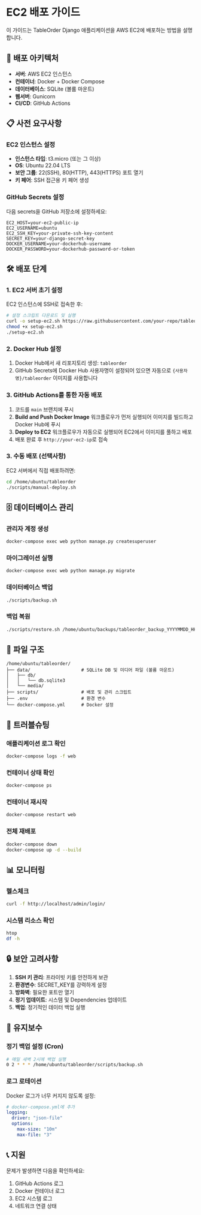 # EC2 배포 가이드

이 가이드는 TableOrder Django 애플리케이션을 AWS EC2에 배포하는 방법을 설명합니다.

## 🚀 배포 아키텍처

- **서버**: AWS EC2 인스턴스
- **컨테이너**: Docker + Docker Compose
- **데이터베이스**: SQLite (볼륨 마운트)
- **웹서버**: Gunicorn
- **CI/CD**: GitHub Actions

## 📋 사전 요구사항

### EC2 인스턴스 설정
- **인스턴스 타입**: t3.micro (또는 그 이상)
- **OS**: Ubuntu 22.04 LTS
- **보안 그룹**: 22(SSH), 80(HTTP), 443(HTTPS) 포트 열기
- **키 페어**: SSH 접근용 키 페어 생성

### GitHub Secrets 설정
다음 secrets을 GitHub 저장소에 설정하세요:

```
EC2_HOST=your-ec2-public-ip
EC2_USERNAME=ubuntu
EC2_SSH_KEY=your-private-ssh-key-content
SECRET_KEY=your-django-secret-key
DOCKER_USERNAME=your-dockerhub-username
DOCKER_PASSWORD=your-dockerhub-password-or-token
```

## 🛠️ 배포 단계

### 1. EC2 서버 초기 설정

EC2 인스턴스에 SSH로 접속한 후:

```bash
# 설정 스크립트 다운로드 및 실행
curl -o setup-ec2.sh https://raw.githubusercontent.com/your-repo/tableorder/main/scripts/setup-ec2.sh
chmod +x setup-ec2.sh
./setup-ec2.sh
```

### 2. Docker Hub 설정

1. Docker Hub에서 새 리포지토리 생성: `tableorder`
2. GitHub Secrets에 Docker Hub 사용자명이 설정되어 있으면 자동으로 `{사용자명}/tableorder` 이미지를 사용합니다

### 3. GitHub Actions를 통한 자동 배포

1. 코드를 `main` 브랜치에 푸시
2. **Build and Push Docker Image** 워크플로우가 먼저 실행되어 이미지를 빌드하고 Docker Hub에 푸시
3. **Deploy to EC2** 워크플로우가 자동으로 실행되어 EC2에서 이미지를 풀하고 배포
4. 배포 완료 후 `http://your-ec2-ip`로 접속

### 3. 수동 배포 (선택사항)

EC2 서버에서 직접 배포하려면:

```bash
cd /home/ubuntu/tableorder
./scripts/manual-deploy.sh
```

## 🗄️ 데이터베이스 관리

### 관리자 계정 생성
```bash
docker-compose exec web python manage.py createsuperuser
```

### 마이그레이션 실행
```bash
docker-compose exec web python manage.py migrate
```

### 데이터베이스 백업
```bash
./scripts/backup.sh
```

### 백업 복원
```bash
./scripts/restore.sh /home/ubuntu/backups/tableorder_backup_YYYYMMDD_HHMMSS.tar.gz
```

## 📁 파일 구조

```
/home/ubuntu/tableorder/
├── data/                   # SQLite DB 및 미디어 파일 (볼륨 마운트)
│   ├── db/
│   │   └── db.sqlite3
│   └── media/
├── scripts/                # 배포 및 관리 스크립트
├── .env                    # 환경 변수
└── docker-compose.yml      # Docker 설정
```

## 🔧 트러블슈팅

### 애플리케이션 로그 확인
```bash
docker-compose logs -f web
```

### 컨테이너 상태 확인
```bash
docker-compose ps
```

### 컨테이너 재시작
```bash
docker-compose restart web
```

### 전체 재배포
```bash
docker-compose down
docker-compose up -d --build
```

## 📊 모니터링

### 헬스체크
```bash
curl -f http://localhost/admin/login/
```

### 시스템 리소스 확인
```bash
htop
df -h
```

## 🔒 보안 고려사항

1. **SSH 키 관리**: 프라이빗 키를 안전하게 보관
2. **환경변수**: SECRET_KEY를 강력하게 설정
3. **방화벽**: 필요한 포트만 열기
4. **정기 업데이트**: 시스템 및 Dependencies 업데이트
5. **백업**: 정기적인 데이터 백업 실행

## 📝 유지보수

### 정기 백업 설정 (Cron)
```bash
# 매일 새벽 2시에 백업 실행
0 2 * * * /home/ubuntu/tableorder/scripts/backup.sh
```

### 로그 로테이션
Docker 로그가 너무 커지지 않도록 설정:

```yaml
# docker-compose.yml에 추가
logging:
  driver: "json-file"
  options:
    max-size: "10m"
    max-file: "3"
```

## 📞 지원

문제가 발생하면 다음을 확인하세요:
1. GitHub Actions 로그
2. Docker 컨테이너 로그
3. EC2 시스템 로그
4. 네트워크 연결 상태